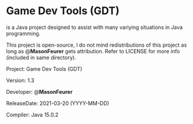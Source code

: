 # Game Dev Tools (GDT) 
is a Java project designed to assist with many variying situations in Java programming.

This project is open-source, I do not mind redistributions
of this project as long as \@**MasonFeurer** gets attribution. 
Refer to LICENSE for more info (included in same directory).

Project: Game Dev Tools (GDT)

Version: 1.3

Developer: \@**MasonFeurer**

ReleaseDate: 2021-03-20 (YYYY-MM-DD)

Compiler: Java 15.0.2
